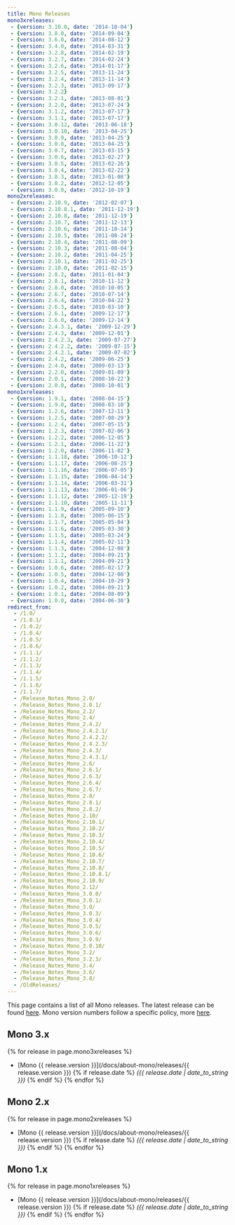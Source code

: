 ```yaml
---
title: Mono Releases
mono3xreleases:
 - {version: 3.10.0, date: '2014-10-04'}
 - {version: 3.8.0, date: '2014-09-04'}
 - {version: 3.6.0, date: '2014-08-12'}
 - {version: 3.4.0, date: '2014-03-31'}
 - {version: 3.2.8, date: '2014-02-19'}
 - {version: 3.2.7, date: '2014-02-24'}
 - {version: 3.2.6, date: '2014-01-17'}
 - {version: 3.2.5, date: '2013-11-24'}
 - {version: 3.2.4, date: '2013-11-14'}
 - {version: 3.2.3, date: '2013-09-17'}
 - {version: 3.2.2}
 - {version: 3.2.1, date: '2013-08-01'}
 - {version: 3.2.0, date: '2013-07-24'}
 - {version: 3.1.2, date: '2013-07-17'}
 - {version: 3.1.1, date: '2013-07-17'}
 - {version: 3.0.12, date: '2013-06-18'}
 - {version: 3.0.10, date: '2013-04-25'}
 - {version: 3.0.9, date: '2013-04-25'}
 - {version: 3.0.8, date: '2013-04-25'}
 - {version: 3.0.7, date: '2013-03-15'}
 - {version: 3.0.6, date: '2013-02-27'}
 - {version: 3.0.5, date: '2013-02-26'}
 - {version: 3.0.4, date: '2013-02-22'}
 - {version: 3.0.3, date: '2013-01-08'}
 - {version: 3.0.2, date: '2012-12-05'}
 - {version: 3.0.0, date: '2012-10-19'}
mono2xreleases:
 - {version: 2.10.9, date: '2012-02-07'}
 - {version: 2.10.8.1, date: '2011-12-19'}
 - {version: 2.10.8, date: '2011-12-19'}
 - {version: 2.10.7, date: '2011-12-13'}
 - {version: 2.10.6, date: '2011-10-14'}
 - {version: 2.10.5, date: '2011-08-24'}
 - {version: 2.10.4, date: '2011-08-09'}
 - {version: 2.10.3, date: '2011-08-04'}
 - {version: 2.10.2, date: '2011-04-25'}
 - {version: 2.10.1, date: '2011-02-25'}
 - {version: 2.10.0, date: '2011-02-15'}
 - {version: 2.8.2, date: '2011-01-04'}
 - {version: 2.8.1, date: '2010-11-12'}
 - {version: 2.8.0, date: '2010-10-05'}
 - {version: 2.6.7, date: '2010-07-14'}
 - {version: 2.6.4, date: '2010-04-22'}
 - {version: 2.6.3, date: '2010-03-10'}
 - {version: 2.6.1, date: '2009-12-17'}
 - {version: 2.6.0, date: '2009-12-14'}
 - {version: 2.4.3.1, date: '2009-12-29'}
 - {version: 2.4.3, date: '2009-12-01'}
 - {version: 2.4.2.3, date: '2009-07-27'}
 - {version: 2.4.2.2, date: '2009-07-15'}
 - {version: 2.4.2.1, date: '2009-07-02'}
 - {version: 2.4.2, date: '2009-06-25'}
 - {version: 2.4.0, date: '2009-03-13'}
 - {version: 2.2.0, date: '2009-01-09'}
 - {version: 2.0.1, date: '2008-10-22'}
 - {version: 2.0.0, date: '2008-10-01'}
mono1xreleases:
 - {version: 1.9.1, date: '2008-04-15'}
 - {version: 1.9.0, date: '2008-03-10'}
 - {version: 1.2.6, date: '2007-12-11'}
 - {version: 1.2.5, date: '2007-08-29'}
 - {version: 1.2.4, date: '2007-05-15'}
 - {version: 1.2.3, date: '2007-02-06'}
 - {version: 1.2.2, date: '2006-12-05'}
 - {version: 1.2.1, date: '2006-11-22'}
 - {version: 1.2.0, date: '2006-11-02'}
 - {version: 1.1.18, date: '2006-10-12'}
 - {version: 1.1.17, date: '2006-08-25'}
 - {version: 1.1.16, date: '2006-07-05'}
 - {version: 1.1.15, date: '2006-04-14'}
 - {version: 1.1.14, date: '2006-03-31'}
 - {version: 1.1.13, date: '2006-01-06'}
 - {version: 1.1.12, date: '2005-12-19'}
 - {version: 1.1.10, date: '2005-11-11'}
 - {version: 1.1.9, date: '2005-09-10'}
 - {version: 1.1.8, date: '2005-06-15'}
 - {version: 1.1.7, date: '2005-05-04'}
 - {version: 1.1.6, date: '2005-03-30'}
 - {version: 1.1.5, date: '2005-03-24'}
 - {version: 1.1.4, date: '2005-02-11'}
 - {version: 1.1.3, date: '2004-12-08'}
 - {version: 1.1.2, date: '2004-09-21'}
 - {version: 1.1.1, date: '2004-09-21'}
 - {version: 1.0.6, date: '2005-02-17'}
 - {version: 1.0.5, date: '2004-12-08'}
 - {version: 1.0.4, date: '2004-10-29'}
 - {version: 1.0.2, date: '2004-09-21'}
 - {version: 1.0.1, date: '2004-08-09'}
 - {version: 1.0.0, date: '2004-06-30'}
redirect_from:
  - /1.0/
  - /1.0.1/
  - /1.0.2/
  - /1.0.4/
  - /1.0.5/
  - /1.0.6/
  - /1.1.1/
  - /1.1.2/
  - /1.1.3/
  - /1.1.4/
  - /1.1.5/
  - /1.1.6/
  - /1.1.7/
  - /Release_Notes_Mono_2.0/
  - /Release_Notes_Mono_2.0.1/
  - /Release_Notes_Mono_2.2/
  - /Release_Notes_Mono_2.4/
  - /Release_Notes_Mono_2.4.2/
  - /Release_Notes_Mono_2.4.2.1/
  - /Release_Notes_Mono_2.4.2.2/
  - /Release_Notes_Mono_2.4.2.3/
  - /Release_Notes_Mono_2.4.3/
  - /Release_Notes_Mono_2.4.3.1/
  - /Release_Notes_Mono_2.6/
  - /Release_Notes_Mono_2.6.1/
  - /Release_Notes_Mono_2.6.3/
  - /Release_Notes_Mono_2.6.4/
  - /Release_Notes_Mono_2.6.7/
  - /Release_Notes_Mono_2.8/
  - /Release_Notes_Mono_2.8.1/
  - /Release_Notes_Mono_2.8.2/
  - /Release_Notes_Mono_2.10/
  - /Release_Notes_Mono_2.10.1/
  - /Release_Notes_Mono_2.10.2/
  - /Release_Notes_Mono_2.10.3/
  - /Release_Notes_Mono_2.10.4/
  - /Release_Notes_Mono_2.10.5/
  - /Release_Notes_Mono_2.10.6/
  - /Release_Notes_Mono_2.10.7/
  - /Release_Notes_Mono_2.10.8/
  - /Release_Notes_Mono_2.10.8.1/
  - /Release_Notes_Mono_2.10.9/
  - /Release_Notes_Mono_2.12/
  - /Release_Notes_Mono_3.0.0/
  - /Release_Notes_Mono_3.0.1/
  - /Release_Notes_Mono_3.0/
  - /Release_Notes_Mono_3.0.3/
  - /Release_Notes_Mono_3.0.4/
  - /Release_Notes_Mono_3.0.5/
  - /Release_Notes_Mono_3.0.6/
  - /Release_Notes_Mono_3.0.9/
  - /Release_Notes_Mono_3.0.10/
  - /Release_Notes_Mono_3.2/
  - /Release_Notes_Mono_3.2.3/
  - /Release_Notes_Mono_3.4/
  - /Release_Notes_Mono_3.6/
  - /Release_Notes_Mono_3.8/
  - /OldReleases/
---
```


This page contains a list of all Mono releases. The latest release can be found [here](/download).
Mono version numbers follow a specific policy, more [here](/docs/about-mono/versioning/).

Mono 3.x
--------

{% for release in page.mono3xreleases %}
  - [Mono {{ release.version }}](/docs/about-mono/releases/{{ release.version }}) {% if release.date %} *({{ release.date | date_to_string }})* {% endif %}
{% endfor %}

Mono 2.x
--------

{% for release in page.mono2xreleases %}
  - [Mono {{ release.version }}](/docs/about-mono/releases/{{ release.version }}) {% if release.date %} *({{ release.date | date_to_string }})* {% endif %}
{% endfor %}

Mono 1.x
--------

{% for release in page.mono1xreleases %}
  - [Mono {{ release.version }}](/docs/about-mono/releases/{{ release.version }}) {% if release.date %} *({{ release.date | date_to_string }})* {% endif %}
{% endfor %}
